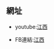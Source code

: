 <html>
    <hesd>
        <mata charset="utf-8"></mata>
    </hesd>
    <body>
        <h1></h1>
        <h2>網址</h2>
        <ul>
        <li><p>youtube:<a href="https://www.youtube.com/channel/UCUL3ftFNvPovS-f18SdFhEg">江西</a></p></li>
        <li><p>FB連結:<a href="https://www.facebook.com/profile.php?id=100068670226171">江西</a></p></li>
        </ul>
    </body>
</html>
